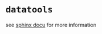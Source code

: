 # `datatools`

see [sphinx docu](http://abt-la.git01.iis.fhg.de/ssa/measurement-data) for more information
